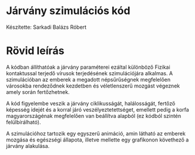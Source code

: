 # Járvány szimulációs kód

Készítette: Sarkadi Balázs Róbert

# Rövid leírás
A kódban állíthatóak a járvány paraméterei ezáltal különböző Fizikai kontaktussal terjedő vírusok terjedésének szimulációjára alkalmas. A szimulációban az emberek a megadott népsűrűségnek megfelelően városokba rendeződnek kezdetben és véletlenszerű mozgást végeznek amely során fertőzhetnek.

A kód figyelembe veszik a járvány ciklikusságát, halálosságát, fertőző képesség idejét és a korral járó veszélyeztetettséget, emellett pedig a korfa magyarországénak megfelelően van beállítva alapból (ez kódból szintén felülbírálható).

A szimulációhoz tartozik egy egyszerű animáció, amin látható az emberek mozgása és egészségi állapota, illetve mellette egy grafikonon követhező a járvány alakulása.

